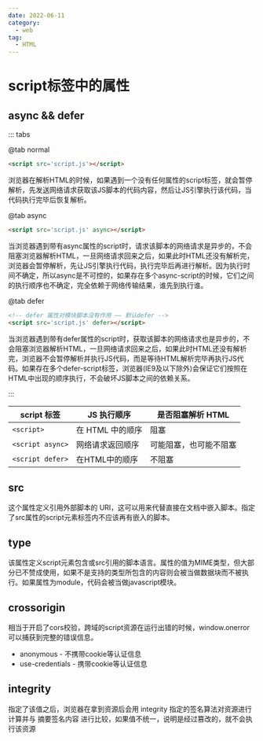 ```yaml
---
date: 2022-06-11
category:
  - web
tag:
  - HTML
---
```


# script标签中的属性

## async && defer

::: tabs

@tab normal

```html
<script src='script.js'></script>
```

浏览器在解析HTML的时候，如果遇到一个没有任何属性的script标签，就会暂停解析，先发送网络请求获取该JS脚本的代码内容，然后让JS引擎执行该代码，当代码执行完毕后恢复解析。

@tab async

```html
<script src='script.js' async></script>
```

当浏览器遇到带有async属性的script时，请求该脚本的网络请求是异步的，不会阻塞浏览器解析HTML，一旦网络请求回来之后，如果此时HTML还没有解析完，浏览器会暂停解析，先让JS引擎执行代码，执行完毕后再进行解析。因为执行时间不确定，所以async是不可控的，如果存在多个async-script的时候，它们之间的执行顺序也不确定，完全依赖于网络传输结果，谁先到执行谁。

@tab defer

```html
<!-- defer 属性对模块脚本没有作用 —— 默认defer -->
<script src='script.js' defer></script>
```
当浏览器遇到带有defer属性的script时，获取该脚本的网络请求也是异步的，不会阻塞浏览器解析HTML，一旦网络请求回来之后，如果此时HTML还没有解析完，浏览器不会暂停解析并执行JS代码，而是等待HTML解析完毕再执行JS代码。如果存在多个defer-script标签，浏览器(IE9及以下除外)会保证它们按照在HTML中出现的顺序执行，不会破坏JS脚本之间的依赖关系。

:::

| script 标签 | JS 执行顺序 | 是否阻塞解析 HTML |
| --- | --- | --- |
| `<script>` | 在 HTML 中的顺序 | 阻塞 |
| `<script async>` | 网络请求返回顺序 | 可能阻塞，也可能不阻塞 |
| `<script defer>` | 在HTML中的顺序 | 不阻塞 |

## src

这个属性定义引用外部脚本的 URI，这可以用来代替直接在文档中嵌入脚本。指定了src属性的script元素标签内不应该再有嵌入的脚本。

## type

该属性定义script元素包含或src引用的脚本语言。属性的值为MIME类型，但大部分已不赞成使用，如果不是支持的类型所包含的内容则会被当做数据块而不被执行。如果属性为module，代码会被当做javascript模块。

## crossorigin

相当于开启了cors校验，跨域的script资源在运行出错的时候，window.onerror可以捕获到完整的错误信息。

* anonymous - 不携带cookie等认证信息
* use-credentials - 携带cookie等认证信息

## integrity

指定了该值之后，浏览器在拿到资源后会用 integrity 指定的签名算法对资源进行计算并与 摘要签名内容 进行比较，如果值不统一，说明是经过篡改的，就不会执行该资源
